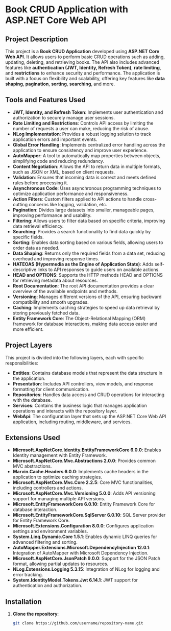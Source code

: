 # Book CRUD Application with ASP.NET Core Web API

## Project Description
This project is a **Book CRUD Application** developed using **ASP.NET Core Web API**. It allows users to perform basic CRUD operations such as adding, updating, deleting, and retrieving books. The API also includes advanced features like **authentication (JWT, Identity, Refresh Token)**, **rate limiting**, and **restrictions** to enhance security and performance. The application is built with a focus on flexibility and scalability, offering key features like **data shaping**, **pagination**, **sorting**, **searching**, and more.

## Tools and Features Used

- **JWT, Identity, and Refresh Token**: Implements user authentication and authorization to securely manage user sessions.
- **Rate Limiting and Restrictions**: Controls API access by limiting the number of requests a user can make, reducing the risk of abuse.
- **NLog Implementation**: Provides a robust logging solution to track application errors and important events.
- **Global Error Handling**: Implements centralized error handling across the application to ensure consistency and improve user experience.
- **AutoMapper**: A tool to automatically map properties between objects, simplifying code and reducing redundancy.
- **Content Negotiation**: Allows the API to return data in multiple formats, such as JSON or XML, based on client requests.
- **Validation**: Ensures that incoming data is correct and meets defined rules before processing it.
- **Asynchronous Code**: Uses asynchronous programming techniques to optimize application performance and responsiveness.
- **Action Filters**: Custom filters applied to API actions to handle cross-cutting concerns like logging, validation, etc.
- **Pagination**: Divides large datasets into smaller, manageable pages, improving performance and usability.
- **Filtering**: Allows users to filter data based on specific criteria, improving data retrieval efficiency.
- **Searching**: Provides a search functionality to find data quickly by specific fields.
- **Sorting**: Enables data sorting based on various fields, allowing users to order data as needed.
- **Data Shaping**: Returns only the required fields from a data set, reducing overhead and improving response times.
- **HATEOAS (Hypermedia as the Engine of Application State)**: Adds self-descriptive links to API responses to guide users on available actions.
- **HEAD and OPTIONS**: Supports the HTTP methods HEAD and OPTIONS for retrieving metadata about resources.
- **Root Documentation**: The root API documentation provides a clear overview of the available endpoints and methods.
- **Versioning**: Manages different versions of the API, ensuring backward compatibility and smooth upgrades.
- **Caching**: Implements caching strategies to speed up data retrieval by storing previously fetched data.
- **Entity Framework Core**: The Object-Relational Mapping (ORM) framework for database interactions, making data access easier and more efficient.

## Project Layers
This project is divided into the following layers, each with specific responsibilities:

- **Entities**: Contains database models that represent the data structure in the application.
- **Presentation**: Includes API controllers, view models, and response formatting for client communication.
- **Repositories**: Handles data access and CRUD operations for interacting with the database.
- **Services**: Contains the business logic that manages application operations and interacts with the repository layer.
- **WebApi**: The configuration layer that sets up the ASP.NET Core Web API application, including routing, middleware, and services.

## Extensions Used
- **Microsoft.AspNetCore.Identity.EntityFrameworkCore 6.0.0**: Enables Identity management with Entity Framework.
- **Microsoft.AspNetCore.Mvc.Abstractions 2.0.0**: Provides common MVC abstractions.
- **Marvin.Cache.Headers 6.0.0**: Implements cache headers in the application to optimize caching strategies.
- **Microsoft.AspNetCore.Mvc.Core 2.2.5**: Core MVC functionalities, including controllers and actions.
- **Microsoft.AspNetCore.Mvc.Versioning 5.0.0**: Adds API versioning support for managing multiple API versions.
- **Microsoft.EntityFrameworkCore 6.0.10**: Entity Framework Core for database interaction.
- **Microsoft.EntityFrameworkCore.SqlServer 6.0.10**: SQL Server provider for Entity Framework Core.
- **Microsoft.Extensions.Configuration 8.0.0**: Configures application settings and environment variables.
- **System.Linq.Dynamic.Core 1.5.1**: Enables dynamic LINQ queries for advanced filtering and sorting.
- **AutoMapper.Extensions.Microsoft.DependencyInjection 12.0.1**: Integration of AutoMapper with Microsoft Dependency Injection.
- **Microsoft.AspNetCore.JsonPatch 9.0.0**: Support for the JSON Patch format, allowing partial updates to resources.
- **NLog.Extensions.Logging 5.3.15**: Integration of NLog for logging and error tracking.
- **System.IdentityModel.Tokens.Jwt 6.14.1**: JWT support for authentication and authorization.

## Installation

1. **Clone the repository**:
   ```bash
   git clone https://github.com/username/repository-name.git
